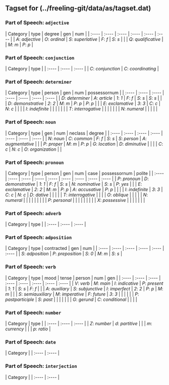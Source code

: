 ## Tagset for (../freeling-git/data/as/tagset.dat)

### Part of Speech: `adjective`
| Category | type | degree | gen | num |
| :----  | :---- | :---- | :---- | :---- | :---- |
 | *A*: _adjective_ | *O*: _ordinal_ | *S*: _superlative_ | *F*: _f_ | *S*: _s_ |
 |  | *Q*: _qualificative_ |  | *M*: _m_ | *P*: _p_ |
### Part of Speech: `conjunction`
| Category | type |
| :----  | :---- | :---- |
 | *C*: _conjunction_ | *C*: _coordinating_ |
### Part of Speech: `determiner`
| Category | type | person | gen | num | possessornum |
| :----  | :---- | :---- | :---- | :---- | :---- | :---- |
 | *D*: _determiner_ | *A*: _article_ | *1*: _1_ | *F*: _f_ | *S*: _s_ | *S*: _s_ |
 |  | *D*: _demonstrative_ | *2*: _2_ | *M*: _m_ | *P*: _p_ | *P*: _p_ |
 |  | *E*: _exclamative_ | *3*: _3_ | *C*: _c_ | *N*: _c_ |  |
 |  | *I*: _indefinite_ |  |  |  |  |
 |  | *T*: _interrogative_ |  |  |  |  |
 |  | *N*: _numeral_ |  |  |  |  |
### Part of Speech: `noun`
| Category | type | gen | num | neclass | degree |
| :----  | :---- | :---- | :---- | :---- | :---- | :---- |
 | *N*: _noun_ | *C*: _common_ | *F*: _f_ | *S*: _s_ | *S*: _person_ | *A*: _augmentative_ |
 |  | *P*: _proper_ | *M*: _m_ | *P*: _p_ | *G*: _location_ | *D*: _diminutive_ |
 |  |  | *C*: _c_ | *N*: _c_ | *O*: _organization_ |  |
### Part of Speech: `pronoun`
| Category | type | person | gen | num | case | possessornum | polite |
| :----  | :---- | :---- | :---- | :---- | :---- | :---- | :---- | :---- |
 | *P*: _pronoun_ | *D*: _demonstrative_ | *1*: _1_ | *F*: _f_ | *S*: _s_ | *N*: _nominative_ | *S*: _s_ | *P*: _yes_ |
 |  | *E*: _exclamative_ | *2*: _2_ | *M*: _m_ | *P*: _p_ | *A*: _accusative_ | *P*: _p_ |  |
 |  | *I*: _indefinite_ | *3*: _3_ | *C*: _c_ | *N*: _c_ | *D*: _dative_ |  |  |
 |  | *T*: _interrogative_ |  |  |  | *O*: _oblique_ |  |  |
 |  | *N*: _numeral_ |  |  |  |  |  |  |
 |  | *P*: _personal_ |  |  |  |  |  |  |
 |  | *X*: _possessive_ |  |  |  |  |  |  |
### Part of Speech: `adverb`
| Category | type |
| :----  | :---- | :---- |
### Part of Speech: `adposition`
| Category | type | contracted | gen | num |
| :----  | :---- | :---- | :---- | :---- | :---- |
 | *S*: _adposition_ | *P*: _preposition_ | *S*: _0_ | *M*: _m_ | *S*: _s_ |
### Part of Speech: `verb`
| Category | type | mood | tense | person | num | gen |
| :----  | :---- | :---- | :---- | :---- | :---- | :---- | :---- |
 | *V*: _verb_ | *M*: _main_ | *I*: _indicative_ | *P*: _present_ | *1*: _1_ | *S*: _s_ | *F*: _f_ |
 |  | *A*: _auxiliary_ | *S*: _subjunctive_ | *I*: _imperfect_ | *2*: _2_ | *P*: _p_ | *M*: _m_ |
 |  | *S*: _semiauxiliary_ | *M*: _imperative_ | *F*: _future_ | *3*: _3_ |  |  |
 |  |  | *P*: _pastparticiple_ | *S*: _past_ |  |  |  |
 |  |  | *G*: _gerund_ | *C*: _conditional_ |  |  |  |
### Part of Speech: `number`
| Category | type |
| :----  | :---- | :---- |
 | *Z*: _number_ | *d*: _partitive_ |
 |  | *m*: _currency_ |
 |  | *p*: _ratio_ |
### Part of Speech: `date`
| Category |
| :----  | :---- |
### Part of Speech: `interjection`
| Category |
| :----  | :---- |
